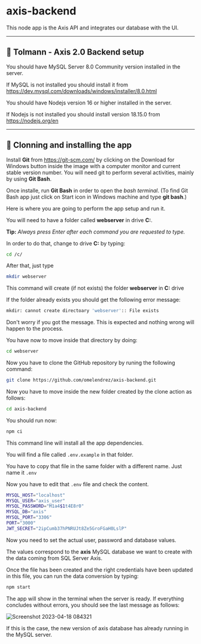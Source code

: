 # axis-backend

This node app is the Axis API and integrates our database with the UI.

---

## 🔵 Tolmann - Axis 2.0 Backend setup

You should have MySQL Server 8.0 Community version installed in the server.

If MySQL is not installed you should install it from https://dev.mysql.com/downloads/windows/installer/8.0.html

You should have Nodejs version 16 or higher installed in the server.

If Nodejs is not installed you should install version 18.15.0 from https://nodejs.org/en

---

## 🔵 Clonning and installing the app

Install **Git** from https://git-scm.com/ by clicking on the Download for Windows button inside the image with a computer monitor and current stable version number. You will need git to perform several activities, mainly by using **Git Bash**.

Once installe, run **Git Bash** in order to open the _bash terminal_. (To find Git Bash app just click on Start icon in Windows machine and type **git bash**.)

Here is where you are going to perform the app setup and run it.

You will need to have a folder called **webserver** in drive **C:**.

**Tip:** _Always press Enter after each command you are requested to type._

In order to do that, change to drive **C:** by typing:

```bash
cd /c/
```

After that, just type

```bash
mkdir webserver
```

This command will create (if not exists) the folder **webserver** in **C:** drive

If the folder already exists you should get the following error message:

```bash
mkdir: cannot create directoary 'webserver':: File exists
```

Don't worry if you got the message. This is expected and nothing wrong will happen to the process.

You have now to move inside that directory by doing:

```bash
cd webserver
```

Now you have to clone the GitHub repository by runing the following command:

```bash
git clone https://github.com/omelendrez/axis-backend.git
```

Now you have to move inside the new folder created by the clone action as follows:

```bash
cd axis-backend
```

You should run now:

```bash
npm ci
```

This command line will install all the app dependencies.

You will find a file called `.env.example` in that folder.

You have to copy that file in the same folder with a different name. Just name it `.env`

Now you have to edit that `.env` file and check the content.

```bash
MYSQL_HOST="localhost"
MYSQL_USER="axis_user"
MYSQL_PASSWORD="M1a4$1t4E8r0"
MYSQL_DB="axis"
MYSQL_PORT="3306"
PORT="3000"
JWT_SECRET="2ipCumb37hPNRUJt8Ze5GroFGaH0LslP"
```

Now you need to set the actual user, password and database values.

The values correspond to the **axis** MySQL database we want to create with the data coming from SQL Server Axis.

Once the file has been created and the right credentials have been updated in this file, you can run the data conversion by typing:

```bash
npm start
```

The app will show in the terminal when the server is ready.
If everything concludes without errors, you should see the last message as follows:

![Screenshot 2023-04-18 084321](https://user-images.githubusercontent.com/7883563/232766843-60cb917d-1687-4b7b-8269-c5921740be8d.png)

If this is the case, the new version of axis database has already running in the MySQL server.
